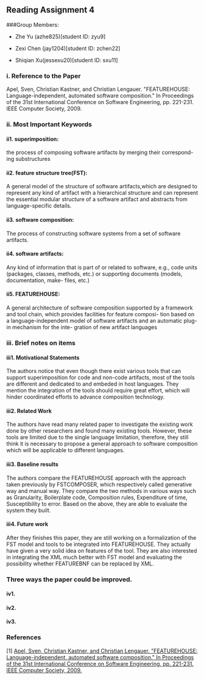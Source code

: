 ## Reading Assignment 4
###Group Members:

- Zhe Yu (azhe825)[student ID: zyu9]

- Zexi Chen (jay1204)[student ID: zchen22]

- Shiqian Xu(jessexu20)[student ID: sxu11]

### i. Reference to the Paper
Apel, Sven, Christian Kastner, and Christian Lengauer. "FEATUREHOUSE: Language-independent, automated software composition." In Proceedings of the 31st International Conference on Software Engineering, pp. 221-231. IEEE Computer Society, 2009.


### ii. Most Important Keywords

#### ii1. superimposition: 
the process of composing software artifacts by merging their correspond- ing substructures

#### ii2. feature structure tree(FST):
A general model of the structure of software artifacts,which are designed to represent any kind of artifact with a hierarchical structure and can represent the essential modular structure of a software artifact and abstracts from language-specific details.

#### ii3. software composition:
The process of constructing software systems from a set of software artifacts.

#### ii4. software artifacts: 
Any kind of information that is part of or related to software, e.g., code units (packages, classes, methods, etc.) or supporting documents (models, documentation, make- files, etc.)


#### ii5. FEATUREHOUSE: 
A general architecture of software composition supported by a framework and tool chain, which provides facilities for feature composi- tion based on a language-independent model of software artifacts and an automatic plug-in mechanism for the inte- gration of new artifact languages

### iii. Brief notes on items

#### iii1. Motivational Statements
The authors notice that even though there exist various tools that can support superimposition for code and non-code artifacts, most of the tools are different and dedicated to and embeded in host languages. They mention the integration of the tools should require great effort, which will hinder coordinated efforts to advance composition technology.

#### iii2. Related Work
The authors have read many related paper to investigate the existing work done by other researchers and found many existing tools. However, these tools are limited due to the single language limitation, therefore, they still think it is necessary to propose a general approach to software composition which will be applicable to different languages.

#### iii3. Baseline results
The authors compare the FEATUREHOUSE approach with the approach taken previously by FSTCOMPOSER, which respectively called generative way and manual way. They compare the two methods in various ways such as Granularity, Boilerplate code, Composition rules, Expenditure of time, Susceptibility to error. Based on the above, they are able to evaluate the system they built.

#### iii4. Future work

After they finishes this paper, they are still working on a formalization of the FST model and tools to be integrated into FEATUREHOUSE. They actually have given a very solid idea on features of the tool. They are also interested in integrating the XML much better with FST model and evaluating the possibility whether FEATUREBNF can be replaced by XML.

### Three ways the paper could be improved.
#### iv1.

#### iv2.

#### iv3.


### References  
[1] [Apel, Sven, Christian Kastner, and Christian Lengauer. "FEATUREHOUSE: Language-independent, automated software composition." In Proceedings of the 31st International Conference on Software Engineering, pp. 221-231. IEEE Computer Society, 2009.](http://dl.acm.org/citation.cfm?id=1555038)
